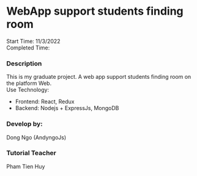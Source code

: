 # WebApp support students finding room
Start Time: 11/3/2022 <br>
Completed Time: 

### Description
This is my graduate project. A web app support students finding room on the platform Web.
<br> Use Technology:
- Frontend: React, Redux
- Backend: Nodejs + ExpressJs, MongoDB

### Develop by:
Dong Ngo (AndyngoJs)

### Tutorial Teacher
Pham Tien Huy
